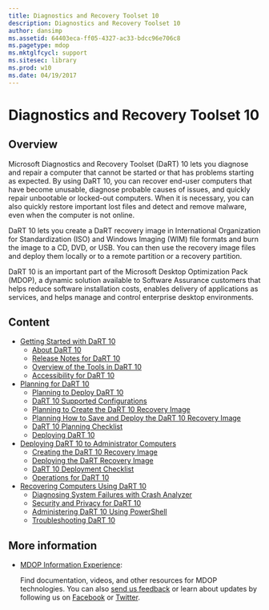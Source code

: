 ```yaml
---
title: Diagnostics and Recovery Toolset 10
description: Diagnostics and Recovery Toolset 10
author: dansimp
ms.assetid: 64403eca-ff05-4327-ac33-bdcc96e706c8
ms.pagetype: mdop
ms.mktglfcycl: support
ms.sitesec: library
ms.prod: w10
ms.date: 04/19/2017
---
```


# Diagnostics and Recovery Toolset 10

## Overview

Microsoft Diagnostics and Recovery Toolset (DaRT) 10 lets you diagnose and repair a computer that cannot be started or that has problems starting as expected. By using DaRT 10, you can recover end-user computers that have become unusable, diagnose probable causes of issues, and quickly repair unbootable or locked-out computers. When it is necessary, you can also quickly restore important lost files and detect and remove malware, even when the computer is not online.

DaRT 10 lets you create a DaRT recovery image in International Organization for Standardization (ISO) and Windows Imaging (WIM) file formats and burn the image to a CD, DVD, or USB. You can then use the recovery image files and deploy them locally or to a remote partition or a recovery partition.

DaRT 10 is an important part of the Microsoft Desktop Optimization Pack (MDOP), a dynamic solution available to Software Assurance customers that helps reduce software installation costs, enables delivery of applications as services, and helps manage and control enterprise desktop environments.

## Content

- [Getting Started with DaRT 10](getting-started-with-dart-10.md)
    - [About DaRT 10](about-dart-10.md)
    - [Release Notes for DaRT 10](release-notes-for-dart-10.md)
    - [Overview of the Tools in DaRT 10](overview-of-the-tools-in-dart-10.md)
    - [Accessibility for DaRT 10](accessibility-for-dart-10.md)
- [Planning for DaRT 10](planning-for-dart-10.md)
    - [Planning to Deploy DaRT 10](planning-to-deploy-dart-10.md)
    - [DaRT 10 Supported Configurations](dart-10-supported-configurations.md)
    - [Planning to Create the DaRT 10 Recovery Image](planning-to-create-the-dart-10-recovery-image.md)
    - [Planning How to Save and Deploy the DaRT 10 Recovery Image](planning-how-to-save-and-deploy-the-dart-10-recovery-image.md)
    - [DaRT 10 Planning Checklist](dart-10-planning-checklist.md)
    - [Deploying DaRT 10](deploying-dart-10.md)  
- [Deploying DaRT 10 to Administrator Computers](deploying-dart-10-to-administrator-computers.md)
    - [Creating the DaRT 10 Recovery Image](creating-the-dart-10-recovery-image.md)
    - [Deploying the DaRT Recovery Image](deploying-the-dart-recovery-image-dart-10.md)
    - [DaRT 10 Deployment Checklist](dart-10-deployment-checklist.md)
    - [Operations for DaRT 10](operations-for-dart-10.md)  
- [Recovering Computers Using DaRT 10](recovering-computers-using-dart-10.md)
    - [Diagnosing System Failures with Crash Analyzer](diagnosing-system-failures-with-crash-analyzer-dart-10.md)
    - [Security and Privacy for DaRT 10](security-and-privacy-for-dart-10.md)
    - [Administering DaRT 10 Using PowerShell](administering-dart-10-using-powershell.md)
    - [Troubleshooting DaRT 10](troubleshooting-dart-10.md)  

## More information

- [MDOP Information Experience](https://go.microsoft.com/fwlink/p/?LinkId=236032):

    Find documentation, videos, and other resources for MDOP technologies. You can also [send us feedback](mailto:MDOPDocs@microsoft.com) or learn about updates by following us on [Facebook](https://go.microsoft.com/fwlink/p/?LinkId=242445) or [Twitter](https://go.microsoft.com/fwlink/p/?LinkId=242447).
